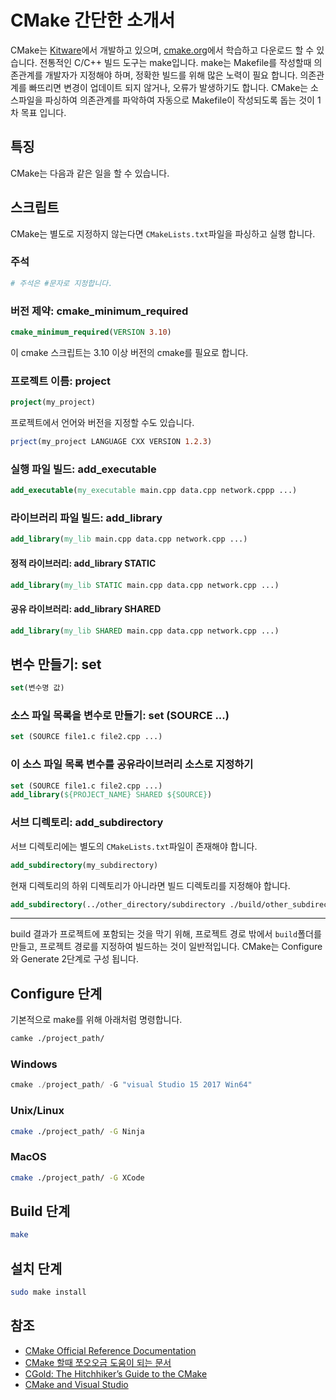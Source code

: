 # CMake 간단한 소개서

CMake는 [Kitware]()에서 개발하고 있으며, [cmake.org](https://cmake.org/)에서 학습하고 다운로드 할 수 있습니다. 전통적인 C/C++   빌드 도구는 make입니다. make는 Makefile를 작성할때 의존관계를 개발자가 지정해야 하며, 정확한 빌드를 위해 많은 노력이 필요 합니다. 의존관계를 빠뜨리면 변경이 업데이트 되지 않거나, 오류가 발생하기도 합니다.  CMake는 소스파일을 파싱하여 의존관계를 파악하여 자동으로 Makefile이 작성되도록 돕는 것이 1차 목표 입니다.

## 특징

CMake는 다음과 같은 일을 할 수 있습니다.

## 스크립트

CMake는 별도로 지정하지 않는다면 `CMakeLists.txt`파일을 파싱하고 실행 합니다.

### 주석

```cmake
# 주석은 #문자로 지정합니다.
```

### 버전 제약: cmake_minimum_required

```cmake
cmake_minimum_required(VERSION 3.10)
```

이 cmake 스크립트는 3.10 이상 버전의 cmake를 필요로 합니다.

### 프로젝트 이름: project

```cmake
project(my_project)
```

프로젝트에서 언어와 버전을 지정할 수도 있습니다.

```cmake
prject(my_project LANGUAGE CXX VERSION 1.2.3)
```

### 실행 파일 빌드: add_executable

```cmake
add_executable(my_executable main.cpp data.cpp network.cppp ...)
```

### 라이브러리 파일 빌드: add_library

```cmake
add_library(my_lib main.cpp data.cpp network.cpp ...)
```

#### 정적 라이브러리: add_library STATIC

```cmake
add_library(my_lib STATIC main.cpp data.cpp network.cpp ...)
```

#### 공유 라이브러리: add_library SHARED

```cmake
add_library(my_lib SHARED main.cpp data.cpp network.cpp ...)
```

## 변수 만들기: set

```cmake
set(변수명 값)
```

### 소스 파일 목록을 변수로 만들기: set (SOURCE ...)

```cmake
set (SOURCE file1.c file2.cpp ...)
```

### 이 소스 파일 목록 변수를 공유라이브러리 소스로 지정하기

```cmake
set (SOURCE file1.c file2.cpp ...)
add_library(${PROJECT_NAME} SHARED ${SOURCE})
```

### 서브 디렉토리: add_subdirectory

서브 디렉토리에는 별도의 `CMakeLists.txt`파일이 존재해야 합니다.

```cmake
add_subdirectory(my_subdirectory)
```

현재 디렉토리의 하위 디렉토리가 아니라면 빌드 디렉토리를 지정해야 합니다.

```cmake
add_subdirectory(../other_directory/subdirectory ./build/other_subdirectory)
```

---

build 결과가 프로젝트에 포함되는 것을 막기 위해, 프로젝트 경로 밖에서 `build`폴더를 만들고, 프로젝트 경로를 지정하여 빌드하는 것이 일반적입니다. CMake는 Configure와 Generate 2단계로 구성 됩니다.

## Configure 단계

기본적으로 make를 위해 아래처럼 명령합니다.

```sh
camke ./project_path/
```

### Windows

```powershell
cmake ./project_path/ -G "visual Studio 15 2017 Win64"
```

### Unix/Linux

```bash
cmake ./project_path/ -G Ninja
```

### MacOS

```bash
cmake ./project_path/ -G XCode
```

## Build 단계

```sh
make
```

## 설치 단계

```sh
sudo make install
```

## 참조

- [CMake Official Reference Documentation](https://cmake.org/documentation)
- [CMake 할때 쪼오오금 도움이 되는 문서](https://gist.github.com/luncliff/6e2d4eb7ca29a0afd5b592f72b80cb5c#cmake-%ED%8A%9C%ED%86%A0%EB%A6%AC%EC%96%BC-lv2)
- [CGold: The Hitchhiker’s Guide to the CMake](https://cgold.readthedocs.io/en/latest/)
- [CMake and Visual Studio](https://cognitivewaves.wordpress.com/cmake-and-visual-studio/)